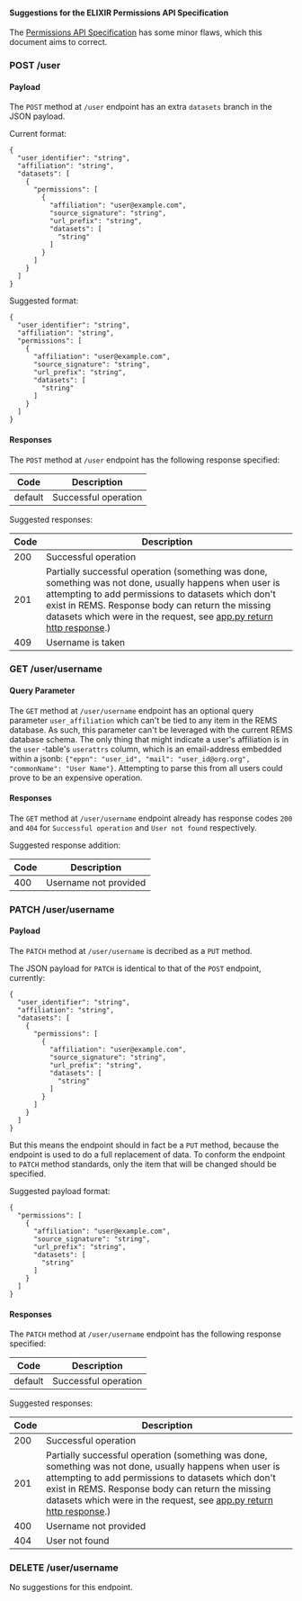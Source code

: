 #### Suggestions for the ELIXIR Permissions API Specification
The [Permissions API Specification](https://app.swaggerhub.com/apis-docs/ELIXIR-Finland/Permissions/1.2) has some minor flaws, which this document aims to correct.

### POST /user

#### Payload
The `POST` method at `/user` endpoint has an extra `datasets` branch in the JSON payload.

Current format:
```
{
  "user_identifier": "string",
  "affiliation": "string",
  "datasets": [
    {
      "permissions": [
        {
          "affiliation": "user@example.com",
          "source_signature": "string",
          "url_prefix": "string",
          "datasets": [
            "string"
          ]
        }
      ]
    }
  ]
}
```

Suggested format:
```
{
  "user_identifier": "string",
  "affiliation": "string",
  "permissions": [
    {
      "affiliation": "user@example.com",
      "source_signature": "string",
      "url_prefix": "string",
      "datasets": [
        "string"
      ]
    }
  ]
}
```

#### Responses
The `POST` method at `/user` endpoint has the following response specified:

| Code | Description |
| --- | --- |
| default | Successful operation |

Suggested responses:

| Code | Description |
| --- | --- |
| 200 | Successful operation |
| 201 | Partially successful operation (something was done, something was not done, usually happens when user is attempting to add permissions to datasets which don't exist in REMS. Response body can return the missing datasets which were in the request, see [app.py return http response](/api/app.py#L37).) |
| 409 | Username is taken |

### GET /user/username

#### Query Parameter
The `GET` method at `/user/username` endpoint has an optional query parameter `user_affiliation` which can't be tied to any item in the REMS database. As such, this parameter can't be leveraged with the current REMS database schema. The only thing that might indicate a user's affiliation is in the `user` -table's `userattrs` column, which is an email-address embedded within a jsonb: `{"eppn": "user_id", "mail": "user_id@org.org", "commonName": "User Name"}`. Attempting to parse this from all users could prove to be an expensive operation.

#### Responses
The `GET` method at `/user/username` endpoint already has response codes `200` and `404` for `Successful operation` and `User not found` respectively.

Suggested response addition:

| Code | Description |
| --- | --- |
| 400 | Username not provided |

### PATCH /user/username
#### Payload
The `PATCH` method at `/user/username` is decribed as a `PUT` method.

The JSON payload for `PATCH` is identical to that of the `POST` endpoint, currently:
```
{
  "user_identifier": "string",
  "affiliation": "string",
  "datasets": [
    {
      "permissions": [
        {
          "affiliation": "user@example.com",
          "source_signature": "string",
          "url_prefix": "string",
          "datasets": [
            "string"
          ]
        }
      ]
    }
  ]
}
```
But this means the endpoint should in fact be a `PUT` method, because the endpoint is used to do a full replacement of data. To conform the endpoint to `PATCH` method standards, only the item that will be changed should be specified.

Suggested payload format:
```
{
  "permissions": [
    {
      "affiliation": "user@example.com",
      "source_signature": "string",
      "url_prefix": "string",
      "datasets": [
        "string"
      ]
    }
  ]
}
```

#### Responses
The `PATCH` method at `/user/username` endpoint has the following response specified:

| Code | Description |
| --- | --- |
| default | Successful operation |

Suggested responses:

| Code | Description |
| --- | --- |
| 200 | Successful operation |
| 201 | Partially successful operation (something was done, something was not done, usually happens when user is attempting to add permissions to datasets which don't exist in REMS. Response body can return the missing datasets which were in the request, see [app.py return http response](/api/app.py#L81).) |
| 400 | Username not provided |
| 404 | User not found |

### DELETE /user/username
No suggestions for this endpoint.
